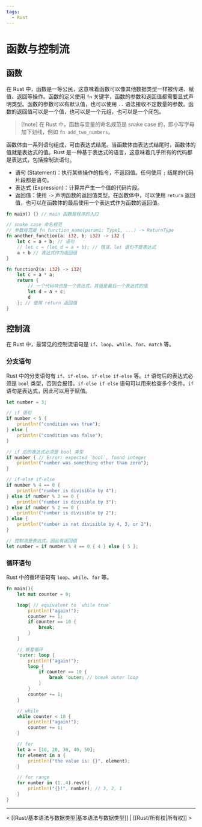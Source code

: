 ```yaml
---
tags:
  - Rust
---
```


# 函数与控制流

## 函数

在 Rust 中，函数是一等公民，这意味着函数可以像其他数据类型一样被传递、赋值、返回等操作。函数的定义使用 `fn` 关键字，函数的参数和返回值都需要显式声明类型。函数的参数可以有默认值，也可以使用 `..` 语法接收不定数量的参数。函数的返回值可以是一个值，也可以是一个元组，也可以是一个闭包。

> [!note] 在 Rust 中，函数与变量的命名规范是 snake case 的，即小写字母加下划线，例如 `fn add_two_numbers`。

函数体由一系列语句组成，可由表达式结尾。当函数体由表达式结尾时，函数体的值就是表达式的值。Rust 是一种基于表达式的语言，这意味着几乎所有的代码都是表达式，包括控制流语句。
- 语句 (Statement)：执行某些操作的指令，不返回值。任何使用 `;` 结尾的代码片段都是语句。
- 表达式 (Expression)：计算并产生一个值的代码片段。
- 返回值：使用 `->` 声明函数的返回值类型。在函数体中，可以使用 `return` 返回值，也可以在函数体的最后使用一个表达式作为函数的返回值。

```Rust
fn main() {} // main 函数是程序的入口

// snake case 命名规范
// 参数规范是 fn function_name(param1: Type1, ...) -> ReturnType
fn another_function(a: i32, b: i32) -> i32 {
    let c = a + b; // 语句
    // let c = (let d = a + b); // 错误，let 语句不是表达式
    a + b // 表达式作为返回值
}

fn function2(a: i32) -> i32{
    let c = a * a;
    return {
        // 一个代码块也是一个表达式，其值是最后一个表达式的值
        let d = a + c;
        d
    }; // 使用 return 返回值
}
```

## 控制流

在 Rust 中，最常见的控制流语句是 `if`、`loop`、`while`、`for`、`match` 等。

### 分支语句

Rust 中的分支语句有 `if`、`if-else`、`if-else if-else` 等。`if` 语句后的表达式必须是 `bool` 类型，否则会报错。`if-else if-else` 语句可以用来检查多个条件。`if` 语句是表达式，因此可以用于赋值。

```Rust
let number = 3;

// if 语句
if number < 5 {
    println!("condition was true");
} else {
    println!("condition was false");
}

// if 后的表达式必须是 bool 类型
if number { // Error: expected `bool`, found integer
    println!("number was something other than zero");
}

// if-else if-else
if number % 4 == 0 {
    println!("number is divisible by 4");
} else if number % 3 == 0 {
    println!("number is divisible by 3");
} else if number % 2 == 0 {
    println!("number is divisible by 2");
} else {
    println!("number is not divisible by 4, 3, or 2");
}

// 控制流是表达式，因此有返回值
let number = if number % 4 == 0 { 4 } else { 5 };
```

### 循环语句

Rust 中的循环语句有 `loop`、`while`、`for` 等。

```Rust
fn main(){
    let mut counter = 0;

    loop{ // equivalent to `while true`
        println!("again!");
        counter += 1;
        if counter == 10 {
            break;
        }
    }

    // 嵌套循环
    'outer: loop {
        println!("again!");
        loop {
            if counter == 10 {
                break 'outer; // break outer loop
            }
        }
        counter += 1;
    }

    // while
    while counter < 10 {
        println!("again!");
        counter += 1;
    }

    // for
    let a = [10, 20, 30, 40, 50];
    for element in a {
        println!("the value is: {}", element);
    }

    // for range
    for number in (1..4).rev(){
        println!("{}!", number); // 3, 2, 1
    }
}
```

---
< [[Rust/基本语法与数据类型|基本语法与数据类型]] | [[Rust/所有权|所有权]] >
